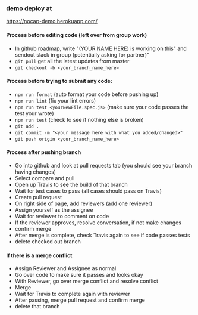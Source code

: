 ### demo deploy at
https://nocap-demo.herokuapp.com/


#### Process before editing code (left over from group work)

- In github roadmap, write "(YOUR NAME HERE) is working on this" and sendout slack in group (potentially asking for partner)"
- `git pull` get all the latest updates from master
- `git checkout -b <your_branch_name_here>`

#### Process before trying to submit any code:
- `npm run format` (auto format your code before pushing up)
- `npm run lint` (fix your lint errors)
- `npm run test <yourNewFile.spec.js>` (make sure your code passes the test your wrote)
- `npm run test` (check to see if nothing else is broken)
- `git add .`
- `git commit -m "<your message here with what you added/changed>"`
- `git push origin <your_branch_name_here>`

#### Process after pushing branch

- Go into github and look at pull requests tab (you should see your branch having changes)
- Select compare and pull
- Open up Travis to see the build of that branch
- Wait for test cases to pass (all cases should pass on Travis)
- Create pull request
- On right side of page, add reviewers (add one reviewer)
- Assign yourself as the assignee
- Wait for reviewer to comment on code
- If the reviewer approves, resolve conversation, if not make changes
- confirm merge
- After merge is complete, check Travis again to see if code passes tests
- delete checked out branch

#### If there is a merge conflict

- Assign Reviewer and Assignee as normal
- Go over code to make sure it passes and looks okay
- With Reviewer, go over merge conflict and resolve conflict
- Merge
- Wait for Travis to complete again with reviewer
- After passing, merge pull request and confirm merge
- delete that branch
